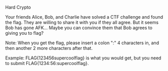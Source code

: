  Hard Crypto

Your friends Alice, Bob, and Charlie have solved a CTF challenge and found the flag. They are willing to share it with you if they all agree. But it seems Bob has gone AFK... Maybe you can convince them that Bob agrees to giving you to flag?

Note: When you get the flag, please insert a colon ":" 4 characters in, and then another 2 more characters after that.

Example: FLAG{123456supercoolflag} is what you would get, but you need to submit FLAG{1234:56:supercoolflag}.
